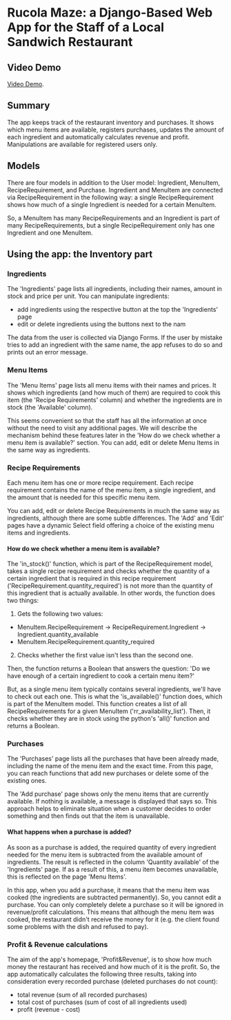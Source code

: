 # Rucola Maze: a Django-Based Web App for the Staff of a Local Sandwich Restaurant

## Video Demo

[Video Demo]().

## Summary

The app keeps track of the restaurant inventory and purchases. It shows which menu items are available, registers purchases, updates the amount of each ingredient and automatically calculates revenue and profit. Manipulations are available for registered users only.

## Models

There are four models in addition to the User model: Ingredient, MenuItem, RecipeRequirement, and Purchase.
Ingredient and MenuItem are connected via RecipeRequirement in the following way: a single RecipeRequirement shows how much of a single Ingredient is needed for a certain MenuItem.

So, a MenuItem has many RecipeRequirements and an Ingredient is part of many RecipeRequirements, but a single RecipeRequirement only has one Ingredient and one MenuItem.

## Using the app: the Inventory part

### Ingredients

The 'Ingredients' page lists all ingredients, including their names, amount in stock and price per unit.
You can manipulate ingredients:

- add ingredients using the respective button at the top the 'Ingredients' page
- edit or delete ingredients using the buttons next to the nam

The data from the user is collected via Django Forms. If the user by mistake tries to add an ingredient with the same name, the app refuses to do so and prints out an error message.

### Menu Items

The 'Menu Items' page lists all menu items with their names and prices. It shows which ingredients (and how much of them) are required to cook this item (the 'Recipe Requirements' column) and whether the ingredients are in stock (the 'Available' column).

This seems convenient so that the staff has all the information at once without the need to visit any additional pages. We will describe the mechanism behind these features later in the 'How do we check whether a menu item is available?' section.
You can add, edit or delete Menu Items in the same way as ingredients.

### Recipe Requirements

Each menu item has one or more recipe requirement. Each recipe requirement contains the name of the menu item, a single ingredient, and the amount that is needed for this specific menu item.

You can add, edit or delete Recipe Requirements in much the same way as ingredients, although there are some subtle differences. The 'Add' and 'Edit' pages have a dynamic Select field offering a choice of the existing menu items and ingredients.

#### How do we check whether a menu item is available?

The 'in_stock()' function, which is part of the RecipeRequirement model, takes a single recipe requirement and checks whether the quantity of a certain ingredient that is required in this recipe requirement ('RecipeRequirement.quantity_required') is not more than the quantity of this ingredient that is actually available. In other words, the function does two things:

1. Gets the following two values:

- MenuItem.RecipeRequirement -> RecipeRequirement.Ingredient -> Ingredient.quantity_available
- MenuItem.RecipeRequirement.quantity_required

2. Checks whether the first value isn't less than the second one.

Then, the function returns a Boolean that answers the question: 'Do we have enough of a certain ingredient to cook a certain menu item?'

But, as a single menu item typically contains several ingredients, we'll have to check out each one. This is what the 'is_available()' function does, which is part of the MenuItem model. This function creates a list of all RecipeRequirements for a given MenuItem ('rr_availability_list'). Then, it checks whether they are in stock using the python's 'all()' function and returns a Boolean.

### Purchases

The 'Purchases' page lists all the purchases that have been already made, including the name of the menu item and the exact time. From this page, you can reach functions that add new purchases or delete some of the existing ones.

The 'Add purchase' page shows only the menu items that are currently available. If nothing is available, a message is displayed that says so. This approach helps to eliminate situation when a customer decides to order something and then finds out that the item is unavailable.

#### What happens when a purchase is added?

As soon as a purchase is added, the required quantity of every ingredient needed for the menu item is subtracted from the available amount of ingredients. The result is reflected in the column 'Quantity available' of the 'Ingredients' page. If as a result of this, a menu item becomes unavailable, this is reflected on the page 'Menu Items'.

In this app, when you add a purchase, it means that the menu item was cooked (the ingredients are subtracted permanently). So, you cannot edit a purchase. You can only completely delete a purchase so it will be ignored in revenue/profit calculations. This means that although the menu item was cooked, the restaurant didn't receive the money for it (e.g. the client found some problems with the dish and refused to pay).

### Profit & Revenue calculations

The aim of the app's homepage, 'Profit&Revenue', is to show how much money the restaurant has received and how much of it is the profit. So, the app automatically calculates the following three results, taking into consideration every recorded purchase (deleted purchases do not count):

- total revenue (sum of all recorded purchases)
- total cost of purchases (sum of cost of all ingredients used)
- profit (revenue - cost)